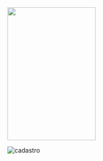 <img src="https://github.com/MrFlinck/TaskBuddyMobile/assets/114952688/f5513041-259e-4728-86a8-e7db2dd879f4" width="200" height="300">

![cadastro](https://github.com/MrFlinck/TaskBuddyMobile/assets/114952688/f5513041-259e-4728-86a8-e7db2dd879f4)

